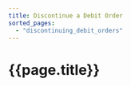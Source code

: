 ```yaml
---
title: Discontinue a Debit Order
sorted_pages:
  - "discontinuing_debit_orders"
---
```

# {{page.title}}
